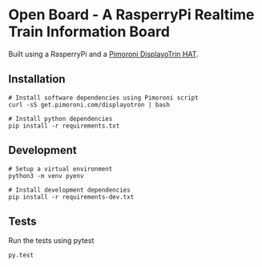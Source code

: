 # Open Board - A RasperryPi Realtime Train Information Board


Built using a RasperryPi and a [Pimoroni DisplayoTrin HAT](https://github.com/pimoroni/displayotron).

## Installation

```
# Install software dependencies using Pimoroni script
curl -sS get.pimoroni.com/displayotron | bash

# Install python dependencies
pip install -r requirements.txt
```

## Development

```
# Setup a virtual environment
python3 -m venv pyenv

# Install development dependencies
pip install -r requirements-dev.txt
```

## Tests

Run the tests using pytest

```
py.test
```
